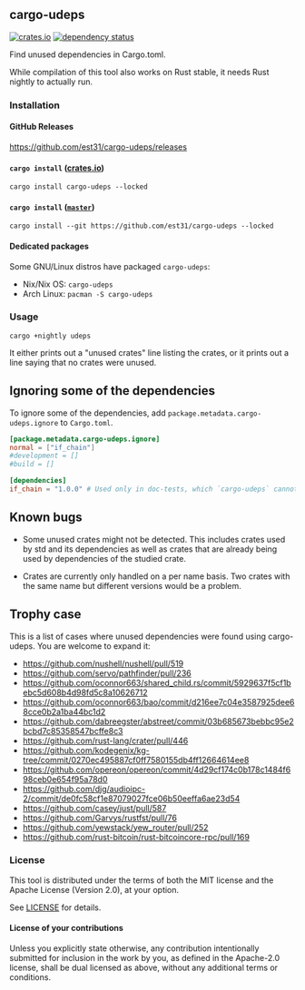 ## cargo-udeps


[![crates.io](https://img.shields.io/crates/v/cargo-udeps.svg)](https://crates.io/crates/cargo-udeps)
[![dependency status](https://deps.rs/repo/github/est31/cargo-udeps/status.svg)](https://deps.rs/repo/github/est31/cargo-udeps)

Find unused dependencies in Cargo.toml.

While compilation of this tool also works on Rust stable,
it needs Rust nightly to actually run.

### Installation

#### GitHub Releases

<https://github.com/est31/cargo-udeps/releases>

#### `cargo install` ([crates.io](https://crates.io/crates/cargo-udeps))

```
cargo install cargo-udeps --locked
```

#### `cargo install` ([`master`](https://github.com/est31/cargo-udeps/tree/master))

```
cargo install --git https://github.com/est31/cargo-udeps --locked
```

#### Dedicated packages

Some GNU/Linux distros have packaged `cargo-udeps`:

* Nix/Nix OS: `cargo-udeps`
* Arch Linux: `pacman -S cargo-udeps`

### Usage

```
cargo +nightly udeps
```

It either prints out a "unused crates" line listing the crates,
or it prints out a line saying that no crates were unused.

## Ignoring some of the dependencies

To ignore some of the dependencies, add `package.metadata.cargo-udeps.ignore` to `Cargo.toml`.

```toml
[package.metadata.cargo-udeps.ignore]
normal = ["if_chain"]
#development = []
#build = []

[dependencies]
if_chain = "1.0.0" # Used only in doc-tests, which `cargo-udeps` cannot check.
```

## Known bugs

* Some unused crates might not be detected.
  This includes crates used by std and its dependencies as well as crates that
  are already being used by dependencies of the studied crate.

* Crates are currently only handled on a per name basis.
  Two crates with the same name but different versions would be a problem.

## Trophy case

This is a list of cases where unused dependencies were found using cargo-udeps.
You are welcome to expand it:

* https://github.com/nushell/nushell/pull/519
* https://github.com/servo/pathfinder/pull/236
* https://github.com/oconnor663/shared_child.rs/commit/5929637f5cf1bebc5d608b4d98fd5c8a10626712
* https://github.com/oconnor663/bao/commit/d216ee7c04e3587925dee68cce0b2a1ba44bc1d2
* https://github.com/dabreegster/abstreet/commit/03b685673bebbc95e2bcbd7c85358547bcffe8c3
* https://github.com/rust-lang/crater/pull/446
* https://github.com/kodegenix/kg-tree/commit/0270ec495887cf0ff7580155db4ff12664614ee8
* https://github.com/opereon/opereon/commit/4d29cf174c0b178c1484f698ceb0e654f95a78d0
* https://github.com/djg/audioipc-2/commit/de0fc58cf1e87079027fce06b50eeffa6ae23d54
* https://github.com/casey/just/pull/587
* https://github.com/Garvys/rustfst/pull/76
* https://github.com/yewstack/yew_router/pull/252
* https://github.com/rust-bitcoin/rust-bitcoincore-rpc/pull/169

### License
[license]: #license

This tool is distributed under the terms of both the MIT license
and the Apache License (Version 2.0), at your option.

See [LICENSE](LICENSE) for details.

#### License of your contributions

Unless you explicitly state otherwise, any contribution intentionally submitted for
inclusion in the work by you, as defined in the Apache-2.0 license,
shall be dual licensed as above, without any additional terms or conditions.
